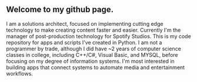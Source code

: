 ## Welcome to my github page. 

I am a solutions architect, focused on implementing cutting edge technology to make creating content faster and easier. Currently I'm the manager of post-production technology for Spotify Studios. This is my code repository for apps and scripts I've created in Python. I am not a programmer by trade, although I did have ~2 years of computer science classes in college, including C++/C#, Visual Basic, and MYSQL, before focusing on my degree of information systems. I'm most interested in building apps that connect systems to automate media and entertainment workflows. 

